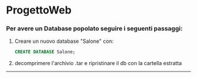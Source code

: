 # ProgettoWeb

### Per avere un Database popolato seguire i seguenti passaggi:

1. Creare un nuovo database "Salone" con:
    ```SQL
    CREATE DATABASE Salone;
    ```

2. decomprimere l'archivio .tar e ripristinare il db con la cartella estratta

---
